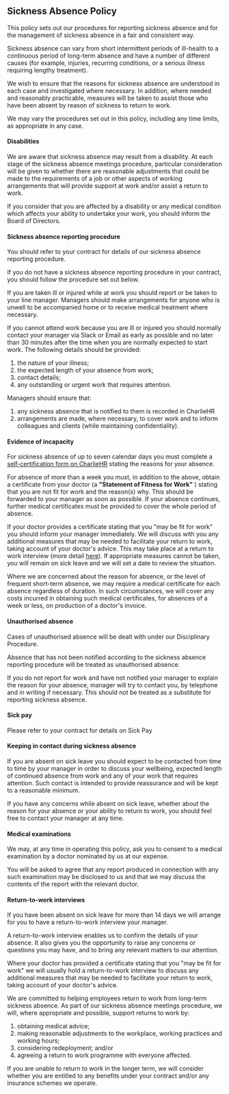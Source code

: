 ## Sickness Absence Policy

This policy sets out our procedures for reporting sickness absence and for the management of sickness absence in a fair and consistent way.

Sickness absence can vary from short intermittent periods of ill-health to a continuous period of long-term absence and have a number of different causes (for example, injuries, recurring conditions, or a serious illness requiring lengthy treatment).

We wish to ensure that the reasons for sickness absence are understood in each case and investigated where necessary. In addition, where needed and reasonably practicable, measures will be taken to assist those who have been absent by reason of sickness to return to work.

We may vary the procedures set out in this policy, including any time limits, as appropriate in any case.

#### Disabilities

We are aware that sickness absence may result from a disability. At each stage of the sickness absence meetings procedure, particular consideration will be given to whether there are reasonable adjustments that could be made to the requirements of a job or other aspects of working arrangements that will provide support at work and/or assist a return to work.

If you consider that you are affected by a disability or any medical condition which affects your ability to undertake your work, you should inform the Board of Directors.

#### Sickness absence reporting procedure

You should refer to your contract for details of our sickness absence reporting procedure.

If you do not have a sickness absence reporting procedure in your contract, you should follow the procedure set out below.

If you are taken ill or injured while at work you should report or be taken to your line manager. Managers should make arrangements for anyone who is unwell to be accompanied home or to receive medical treatment where necessary.

If you cannot attend work because you are ill or injured you should normally contact your manager via Slack or Email as early as possible and no later than 30 minutes after the time when you are normally expected to start work. The following details should be provided:

1. the nature of your illness;
2. the expected length of your absence from work;
3. contact details;
4. any outstanding or urgent work that requires attention.
 
Managers should ensure that:
1. any sickness absence that is notified to them is recorded in CharlieHR
2. arrangements are made, where necessary, to cover work and to inform colleagues and clients (while maintaining confidentiality).

#### Evidence of incapacity

For sickness absence of up to seven calendar days you must complete a [self-certification form on CharlieHR](https://dvelp.charliehr.com/leave/new) stating the reasons for your absence.

For absence of more than a week you must, in addition to the above, obtain a certificate from your doctor (a **&quot;Statement of Fitness for Work&quot;** ) stating that you are not fit for work and the reason(s) why. This should be forwarded to your manager as soon as possible. If your absence continues, further medical certificates must be provided to cover the whole period of absence.

If your doctor provides a certificate stating that you &quot;may be fit for work&quot; you should inform your manager immediately. We will discuss with you any additional measures that may be needed to facilitate your return to work, taking account of your doctor&#39;s advice. This may take place at a return to work interview (more detail [here](#return-to-work-interviews)). If appropriate measures cannot be taken, you will remain on sick leave and we will set a date to review the situation.

Where we are concerned about the reason for absence, or the level of frequent short-term absence, we may require a medical certificate for each absence regardless of duration. In such circumstances, we will cover any costs incurred in obtaining such medical certificates, for absences of a week or less, on production of a doctor&#39;s invoice.

#### Unauthorised absence

Cases of unauthorised absence will be dealt with under our Disciplinary Procedure.

Absence that has not been notified according to the sickness absence reporting procedure will be treated as unauthorised absence.

If you do not report for work and have not notified your manager to explain the reason for your absence, manager will try to contact you, by telephone and in writing if necessary. This should not be treated as a substitute for reporting sickness absence.

#### Sick pay

Please refer to your contract for details on Sick Pay

#### Keeping in contact during sickness absence

If you are absent on sick leave you should expect to be contacted from time to time by your manager in order to discuss your wellbeing, expected length of continued absence from work and any of your work that requires attention. Such contact is intended to provide reassurance and will be kept to a reasonable minimum.

If you have any concerns while absent on sick leave, whether about the reason for your absence or your ability to return to work, you should feel free to contact your manager at any time.

#### Medical examinations

We may, at any time in operating this policy, ask you to consent to a medical examination by a doctor nominated by us at our expense.

You will be asked to agree that any report produced in connection with any such examination may be disclosed to us and that we may discuss the contents of the report with the relevant doctor.

#### Return-to-work interviews

If you have been absent on sick leave for more than 14 days we will arrange for you to have a return-to-work interview your manager.

A return-to-work interview enables us to confirm the details of your absence. It also gives you the opportunity to raise any concerns or questions you may have, and to bring any relevant matters to our attention.

Where your doctor has provided a certificate stating that you &quot;may be fit for work&quot; we will usually hold a return-to-work interview to discuss any additional measures that may be needed to facilitate your return to work, taking account of your doctor&#39;s advice.

We are committed to helping employees return to work from long-term sickness absence. As part of our sickness absence meetings procedure, we will, where appropriate and possible, support returns to work by:

1. obtaining medical advice;
2. making reasonable adjustments to the workplace, working practices and working hours;
3. considering redeployment; and/or
4. agreeing a return to work programme with everyone affected.

If you are unable to return to work in the longer term, we will consider whether you are entitled to any benefits under your contract and/or any insurance schemes we operate.


